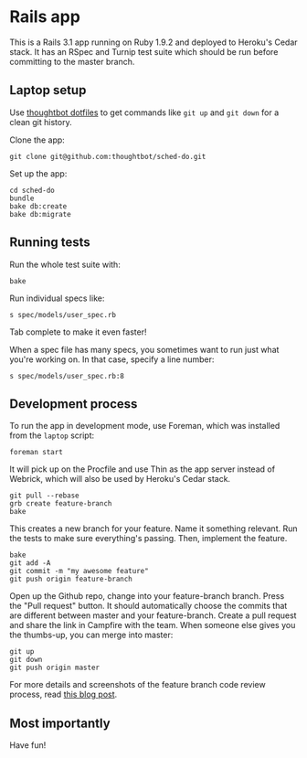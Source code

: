 Rails app
=========

This is a Rails 3.1 app running on Ruby 1.9.2 and deployed to Heroku's Cedar
stack. It has an RSpec and Turnip test suite which should be run before
committing to the master branch.

Laptop setup
------------

Use [thoughtbot dotfiles](https://github.com/thoughtbot/dotfiles) to get
commands like `git up` and `git down` for a clean git history.

Clone the app:

    git clone git@github.com:thoughtbot/sched-do.git

Set up the app:

    cd sched-do
    bundle
    bake db:create
    bake db:migrate

Running tests
-------------

Run the whole test suite with:

    bake

Run individual specs like:

    s spec/models/user_spec.rb

Tab complete to make it even faster!

When a spec file has many specs, you sometimes want to run just what you're working on. In that case, specify a line number:

    s spec/models/user_spec.rb:8

Development process
-------------------

To run the app in development mode, use Foreman, which was installed from the `laptop` script:

    foreman start

It will pick up on the Procfile and use Thin as the app server instead of Webrick, which will also be used by Heroku's Cedar stack.

    git pull --rebase
    grb create feature-branch
    bake

This creates a new branch for your feature. Name it something relevant. Run the tests to make sure everything's passing. Then, implement the feature.

    bake
    git add -A
    git commit -m "my awesome feature"
    git push origin feature-branch

Open up the Github repo, change into your feature-branch branch. Press the "Pull
request" button. It should automatically choose the commits that are different
between master and your feature-branch. Create a pull request and share the link
in Campfire with the team. When someone else gives you the thumbs-up, you can
merge into master:

    git up
    git down
    git push origin master

For more details and screenshots of the feature branch code review process, read [this blog post](http://robots.thoughtbot.com/post/2831837714/feature-branch-code-reviews).

Most importantly
----------------

Have fun!
